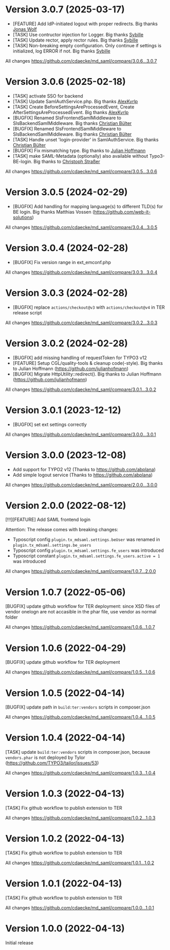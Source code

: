 # Version 3.0.7 (2025-03-17)
- [FEATURE] Add IdP-initiated logout with proper redirects. Big thanks [Jonas Wolf](https://github.com/jwtue)
- [TASK] Use contructor injection for Logger. Big thanks [Sybille](https://github.com/sypets)
- [TASK] Update rector, apply rector rules. Big thanks [Sybille](https://github.com/sypets)
- [TASK] Non-breaking empty configuration. Only continue if settings is initialized, log ERROR if not. Big thanks [Sybille](https://github.com/sypets)

All changes
https://github.com/cdaecke/md_saml/compare/3.0.6...3.0.7

# Version 3.0.6 (2025-02-18)
- [TASK] activate SSO for backend
- [TASK] Update SamlAuthService.php. Big thanks [AlexKvrlp](https://github.com/AlexKvrlp)
- [TASK] Create BeforeSettingsAreProcessedEvent, Create AfterSettingsAreProcessedEvent. Big thanks [AlexKvrlp](https://github.com/AlexKvrlp)
- [BUGFIX] Renamed SlsFrontendSamlMiddleware to SlsBackendSamlMiddleware. Big thanks [Christian Bülter](https://github.com/christianbltr)
- [BUGFIX] Renamed SlsFrontendSamlMiddleware to SlsBackendSamlMiddleware. Big thanks [Christian Bülter](https://github.com/christianbltr)
- [TASK] Handle unset 'login-provider' in SamlAuthService. Big thanks [Christian Bülter](https://github.com/christianbltr)
- [BUGFIX] Fix mismatching type. Big thanks to [Julian Hoffmann](https://github.com/julianhofmann)
- [TASK] make SAML-Metadata (optionally) also available without Typo3-BE-login. Big thanks to [Christoph Straßer](https://github.com/christophs78)

All changes
https://github.com/cdaecke/md_saml/compare/3.0.5...3.0.6

# Version 3.0.5 (2024-02-29)
- [BUGFIX] Add handling for mapping language(s) to different TLD(s) for BE login. Big thanks Matthias Vossen  (https://github.com/web-it-solutions)

All changes
https://github.com/cdaecke/md_saml/compare/3.0.4...3.0.5

# Version 3.0.4 (2024-02-28)
- [BUGFIX] Fix version range in ext_emconf.php

All changes
https://github.com/cdaecke/md_saml/compare/3.0.3...3.0.4

# Version 3.0.3 (2024-02-28)
- [BUGFIX] replace `actions/checkout@v3` with `actions/checkout@v4` in TER release script

All changes
https://github.com/cdaecke/md_saml/compare/3.0.2...3.0.3

# Version 3.0.2 (2024-02-28)
- [BUGFIX] add missing handling of requestToken for TYPO3 v12
- [FEATURE] Setup CGL/quality-tools & cleanup code(-style). Big thanks to Julian Hoffmann (https://github.com/julianhofmann)
- [BUGFIX] Migrate HttpUtility::redirect(). Big thanks to Julian Hoffmann (https://github.com/julianhofmann)

All changes
https://github.com/cdaecke/md_saml/compare/3.0.1...3.0.2

# Version 3.0.1 (2023-12-12)
- [BUGFIX] set ext settings correctly

All changes
https://github.com/cdaecke/md_saml/compare/3.0.0...3.0.1

# Version 3.0.0 (2023-12-08)
- Add support for TYPO2 v12 (Thanks to https://github.com/abplana)
- Add simple logout service (Thanks to https://github.com/abplana)

All changes
https://github.com/cdaecke/md_saml/compare/2.0.0...3.0.0

# Version 2.0.0 (2022-08-12)
[!!!][FEATURE] Add SAML frontend login

Attention: The release comes with breaking changes:
- Typoscript config `plugin.tx_mdsaml.settings.beUser` was renamed in `plugin.tx_mdsaml.settings.be_users`
- Typoscript config `plugin.tx_mdsaml.settings.fe_users` was introduced
- Typoscript constant `plugin.tx_mdsaml.settings.fe_users.active = 1` was introduced

All changes
https://github.com/cdaecke/md_saml/compare/1.0.7...2.0.0

# Version 1.0.7 (2022-05-06)
[BUGFIX] update github workflow for TER deployment: since XSD files of vendor onelogn are not accasible in the phar file, use vendor as normal folder

All changes
https://github.com/cdaecke/md_saml/compare/1.0.6...1.0.7

# Version 1.0.6 (2022-04-29)
[BUGFIX] update github workflow for TER deployment

All changes
https://github.com/cdaecke/md_saml/compare/1.0.5...1.0.6

# Version 1.0.5 (2022-04-14)
[BUGFIX] update path in `build:ter:vendors` scripts in composer.json

All changes
https://github.com/cdaecke/md_saml/compare/1.0.4...1.0.5

# Version 1.0.4 (2022-04-14)
[TASK] update `build:ter:vendors` scripts in composer.json, because `vendors.phar` is not deployed by Tylor (https://github.com/TYPO3/tailor/issues/53)

All changes
https://github.com/cdaecke/md_saml/compare/1.0.3...1.0.4

# Version 1.0.3 (2022-04-13)
[TASK] Fix github workflow to publish extension to TER

All changes
https://github.com/cdaecke/md_saml/compare/1.0.2...1.0.3

# Version 1.0.2 (2022-04-13)
[TASK] Fix github workflow to publish extension to TER

All changes
https://github.com/cdaecke/md_saml/compare/1.0.1...1.0.2

# Version 1.0.1 (2022-04-13)
[TASK] Fix github workflow to publish extension to TER

All changes
https://github.com/cdaecke/md_saml/compare/1.0.0...1.0.1

# Version 1.0.0 (2022-04-13)
Initial release
